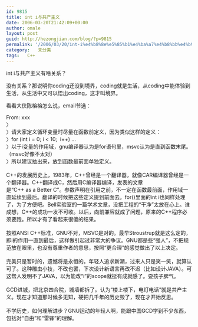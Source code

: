 ```yaml
---
id: 9815
title: int i与共产主义
date: 2006-03-20T21:42:09+00:00
author: omale
layout: post
guid: http://hezongjian.com/blog/?p=9815
permalink: '/2006/03/20/int-i%e4%b8%8e%e5%85%b1%e4%ba%a7%e4%b8%bb%e4%b9%89/'
category:   未分类  
tags:   C++
---
```

int&nbsp;i与共产主义有啥关系？

没有关系？那说明你coding还没到境界，coding就是生活，从coding中能体验到生活，从生活中又可以悟出coding，这才叫境界。

看看大侠陈榕榕怎么说，email节选：

From:&nbsp;xxx  
〉  
〉请大家定义循环变量时尽量在函数前定义，因为类似这样的定义：  
〉for&nbsp;(int&nbsp;i&nbsp;=&nbsp;0;&nbsp;i&nbsp;<&nbsp;10;&nbsp;&nbsp;i++)&nbsp;&#8230;  
〉以于i变量的作用域，gnu编译器认为是for语句里，msvc认为是直到函数末尾。（msvc好像不太对）  
〉所以建议抽出来，放到函数最前面单独定义。  
&nbsp;  
C++的发展历史上，1983年，C++曾经是一个翻译器，就像CAR编译器曾经是一个翻译器。C++翻译成C，然后用C编译器编译，发表的文章是“C++&nbsp;as&nbsp;a&nbsp;Better&nbsp;C”。参数声明在引用之前，不一定在函数最前面，作用域一直延续到最后。翻译的时候把这些定义提到前面去。for()里面的int&nbsp;i也同样处理了，为了方便吧。Bell实验室的一篇学术文章，没把工程的“干净”太放在心上。谁成想，C++的成功一发不可收。以后，向前兼容就成了问题，原来的C++程序必须要跑。所以才有了看起来很傻的结果。  
&nbsp;  
按照ANSI&nbsp;C++标准，GNU不对，MSVC是对的。最早Stroustrup就是这么定的，即i的作用一直到最后，这样做引起过非常大的争议。GNU都是些“强人”，不把规范放在眼里，也没有尊重作者的意思，按照“更合理”的感觉做出了以上决定。  
&nbsp;  
完美只是暂时的，遗憾将是永恒的。年轻人追求新潮，过来人只是笑一笑，就算认可了。这种雕虫小技，不改也罢，下次设计新语言再改不迟（比如设计JAVA）。可这帮人发明不了JAVA，以为能改“i”的scope就挺有成就感了。耍孩子脾气。  
&nbsp;  
GCD进城，把北京四合院，城墙都拆了。认为“楼上楼下，电灯电话”就是共产主义。现在才知道那时候多无知，硬把几千年的历史毁了，现在才开始反思。  
&nbsp;  
不学历史，如何理解进步？GNU运动的年轻人啊，能跟中国GCD学到不少东西，包括对“自由”和“雷锋”的理解。